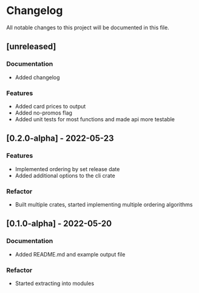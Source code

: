 # Changelog

All notable changes to this project will be documented in this file.

## [unreleased]

### Documentation

- Added changelog

### Features

- Added card prices to output
- Added no-promos flag
- Added unit tests for most functions and made api more testable

## [0.2.0-alpha] - 2022-05-23

### Features

- Implemented ordering by set release date
- Added additional options to the cli crate

### Refactor

- Built multiple crates, started implementing multiple ordering algorithms

## [0.1.0-alpha] - 2022-05-20

### Documentation

- Added README.md and example output file

### Refactor

- Started extracting into modules

<!-- generated by git-cliff -->
